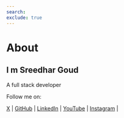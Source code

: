 ```yaml
---
search:
exclude: true
---
```


# About

## I m Sreedhar Goud

A full stack developer

<footer>
    <p>Follow me on:</p>
    <a href="https://x.com/s_sreedhargoud" target="_blank">X</a> |
    <a href="https://github.com/s-sreedhar" target="_blank">GitHub</a> |
    <a href="https://linkedin.com/s_sreedhargoud" target="_blank">LinkedIn</a> |
    <a href="https://youtube.com/s_sreedhargoud" target="_blank">YouTube</a> |
    <a href="https://instagram.com/s_sreedhargoud" target="_blank">Instagram</a> |
</footer>
